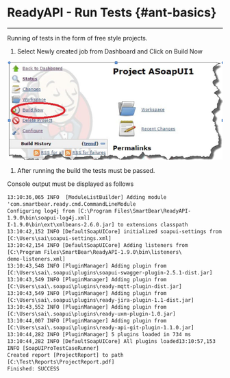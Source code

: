 # ReadyAPI - Run Tests {#ant-basics}

---

Running of tests in the form of free style projects.

1. Select Newly created job from Dashboard and Click on Build Now

![](/assets/Dashboard.png)

1. After running the build the tests must be passed.

Console output must be displayed as follows

```
13:10:36,065 INFO  [ModuleListBuilder] Adding module 'com.smartbear.ready.cmd.CommandLineModule
Configuring log4j from [C:\Program Files\SmartBear\ReadyAPI-1.9.0\bin\soapui-log4j.xml]
I-1.9.0\bin\ext\xmlbeans-2.6.0.jar] to extensions classpath
13:10:42,152 INFO [DefaultSoapUICore] initialized soapui-settings from [C:\Users\sai\soapui-settings.xml]
13:10:42,154 INFO [DefaultSoapUICore] Adding listeners from [C:\Program Files\SmartBear\ReadyAPI-1.9.0\bin\listeners\
demo-listeners.xml]
13:10:43,548 INFO [PluginManager] Adding plugin from [C:\Users\sai\.soapui\plugins\soapui-swagger-plugin-2.5.1-dist.jar]
13:10:43,549 INFO [PluginManager] Adding plugin from [C:\Users\sai\.soapui\plugins\ready-mqtt-plugin-dist.jar]
13:10:43,549 INFO [PluginManager] Adding plugin from [C:\Users\sai\.soapui\plugins\ready-jira-plugin-1.1-dist.jar]
13:10:43,552 INFO [PluginManager] Adding plugin from [C:\Users\sai\.soapui\plugins\ready-uxm-plugin-1.0.jar]
13:10:44,007 INFO [PluginManager] Adding plugin from [C:\Users\sai\.soapui\plugins\ready-api-git-plugin-1.1.0.jar]
13:10:44,282 INFO [PluginManager] 5 plugins loaded in 734 ms
13:10:44,282 INFO [DefaultSoapUICore] All plugins loaded13:10:57,153 INFO [SoapUIProTestCaseRunner] 
Created report [ProjectReport] to path [C:\Test\Reports\ProjectReport.pdf]
Finished: SUCCESS
```



